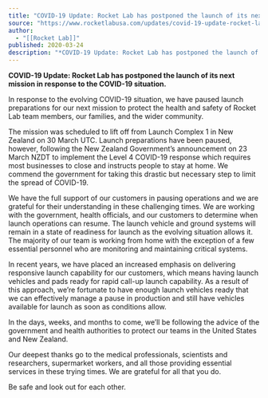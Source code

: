 ```yaml
---
title: "COVID-19 Update: Rocket Lab has postponed the launch of its next mission in response to the COVID-19 situation. "
source: "https://www.rocketlabusa.com/updates/covid-19-update-rocket-lab-has-postponed-the-launch-of-its-next-mission-in-response-to-the-covid-19-situation/"
author:
  - "[[Rocket Lab]]"
published: 2020-03-24
description: "*COVID-19 Update: Rocket Lab has postponed the launch of its next mission in response to the COVID-19 situation.*"
---
```

**COVID-19 Update: Rocket Lab has postponed the launch of its next mission in response to the COVID-19 situation.**

In response to the evolving COVID-19 situation, we have paused launch preparations for our next mission to protect the health and safety of Rocket Lab team members, our families, and the wider community.

The mission was scheduled to lift off from Launch Complex 1 in New Zealand on 30 March UTC. Launch preparations have been paused, however, following the New Zealand Government’s announcement on 23 March NZDT to implement the Level 4 COVID-19 response which requires most businesses to close and instructs people to stay at home. We commend the government for taking this drastic but necessary step to limit the spread of COVID-19.

We have the full support of our customers in pausing operations and we are grateful for their understanding in these challenging times. We are working with the government, health officials, and our customers to determine when launch operations can resume. The launch vehicle and ground systems will remain in a state of readiness for launch as the evolving situation allows it. The majority of our team is working from home with the exception of a few essential personnel who are monitoring and maintaining critical systems.

In recent years, we have placed an increased emphasis on delivering responsive launch capability for our customers, which means having launch vehicles and pads ready for rapid call-up launch capability. As a result of this approach, we’re fortunate to have enough launch vehicles ready that we can effectively manage a pause in production and still have vehicles available for launch as soon as conditions allow.

In the days, weeks, and months to come, we’ll be following the advice of the government and health authorities to protect our teams in the United States and New Zealand.

Our deepest thanks go to the medical professionals, scientists and researchers, supermarket workers, and all those providing essential services in these trying times. We are grateful for all that you do.

Be safe and look out for each other.
